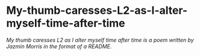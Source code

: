 # My-thumb-caresses-L2-as-I-alter-myself-time-after-time
*My thumb caresses L2 as I alter myself time after time is a poem written by Jazmin Morris in the format of a README.*

